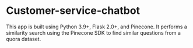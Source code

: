 # Customer-service-chatbot

This app is built using Python 3.9+, Flask 2.0+, and Pinecone. It performs a similarity search using the Pinecone SDK to find similar questions from a quora dataset.
